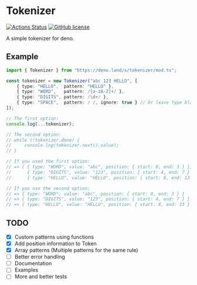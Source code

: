 # Tokenizer
[![Actions Status](https://github.com/eliassjogreen/deno_tokenizer/workflows/Tests/badge.svg)](https://github.com/eliassjogreen/deno_tokenizer/actions)
[![GitHub license](https://img.shields.io/github/license/eliassjogreen/deno_tokenizer)](https://github.com/eliassjogreen/deno_tokenizer)

A simple tokenizer for deno.

## Example
```TypeScript
import { Tokenizer } from "https://deno.land/x/tokenizer/mod.ts";

const tokenizer = new Tokenizer("abc 123 HELLO", [
    { type: "HELLO",  pattern: "HELLO" },
    { type: "WORD",   pattern: /[a-zA-Z]+/ },
    { type: "DIGITS", pattern: /\d+/ },
    { type: "SPACE",  pattern: / /, ignore: true } // Or leave type blank and remove "ignore: true"
]);

// The first option:
console.log(...tokenizer);

// The second option:
// while (!tokenizer.done) {
//     console.log(tokenizer.next().value);
// }

// If you used the first option:
// => [ { type: "WORD", value: "abc", position: { start: 0, end: 3 } },
//      { type: "DIGITS", value: "123", position: { start: 4, end: 7 } },
//      { type: "HELLO", value: "HELLO", position: { start: 8, end: 13 } } ]

// If you use the second option:
// => { type: "WORD", value: "abc", position: { start: 0, end: 3 } }
// => { type: "DIGITS", value: "123", position: { start: 4, end: 7 } }
// => { type: "HELLO", value: "HELLO", position: { start: 8, end: 13 } }
```

## TODO
- [x] Custom patterns using functions
- [x] Add position information to Token
- [x] Array patterns (Multiple patterns for the same rule)
- [ ] Better error handling
- [ ] Documentation
- [ ] Examples
- [ ] More and better tests